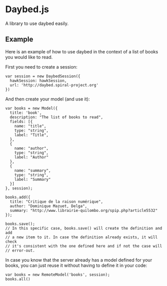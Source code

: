 # Daybed.js

A library to use daybed easily.

## Example

Here is an example of how to use daybed in the context of a list of books you
would like to read.

First you need to create a session:

    var session = new DaybedSession({
      hawkSession: hawkSession,
      url: 'http://daybed.spiral-project.org'
    })

And then create your model (and use it):

    var books = new Model({
      title: 'book',
      description: "The list of books to read",
      fields: [{
        name: "title",
        type: "string",
        label: "Title",
      },
      {
        name: "author",
        type: "string",
        label: "Author"
      },
      {
        name: "summary",
        type: "string",
        label: "Summary"
      }]
    }, session);

    books.add({
      title: "Critique de la raison numérique",
      author: "Dominique Mazuet, Delga",
      summary: "http://www.librairie-quilombo.org/spip.php?article5532"
    });

    books.save();
    // In this specific case, books.save() will create the definition and add
    // a new item to it. In case the definition already exists, it will check
    // it's consistent with the one defined here and if not the case will
    // error-out.

In case you know that the server already has a model defined for your books,
you can just reuse it without having to define it in your code:

    var books = new RemoteModel('books', session);
    books.all()
